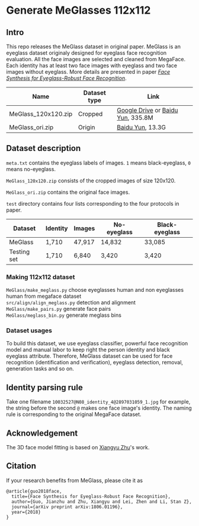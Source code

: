 # Generate MeGlasses 112x112


## Intro
This repo releases the MeGlass dataset in original paper.
MeGlass is an eyeglass dataset originaly designed for eyeglass face recognition evaluation. All the face images are selected 
and cleaned from MegaFace. Each identity has at least two face images with eyeglass and two face images without eyeglass.
More details are presented in paper [*Face Synthesis for Eyeglass-Robust Face Recognition*](https://arxiv.org/abs/1806.01196).

|Name|Dataset type|Link|
|-|-|-|
|MeGlass_120x120.zip|Cropped|[Google Drive](https://drive.google.com/file/d/1V0c8p6MOlSFY5R-Hu9LxYZYLXd8B8j9q/view?usp=sharing) or [Baidu Yun](https://pan.baidu.com/s/1QPGi22RaNWJrV1w5wNbSkg), 335.8M|
|MeGlass_ori.zip|Origin|[Baidu Yun](https://pan.baidu.com/s/17EBZz3LkQzyn44VL45udTg), 13.3G|

## Dataset description
`meta.txt` contains the eyeglass labels of images. `1` means black-eyeglass, `0` means no-eyeglass.

`MeGlass_120x120.zip` consists of the cropped images of size 120x120.

`MeGlass_ori.zip` contains the original face images. 

`test` directory contains four lists corresponding to the four protocols in paper.

|Dataset|Identity|Images|No-eyeglass|Black-eyeglass|
|-|-|-|-|-|
|MeGlass|1,710|47,917|14,832|33,085|
|Testing set|1,710|6,840|3,420|3,420|

### Making 112x112 dataset
`MeGlass/make_meglass.py` choose eyeglasses human and non eyeglasses human from 
megaface dataset  
`src/align/align_meglass.py` detection and alignment  
`MeGlass/make_pairs.py` generate face pairs  
`MeGlass/meglass_bin.py` generate meglass bins

### Dataset usages
To build this dataset, we use eyeglass classifier, powerful face recognition model and manual labor to keep right the person identity and black eyeglass attribute.
Therefore, MeGlass dataset can be used for face recognition (identification and verification), eyeglass detection, removal, generation tasks and so on.


## Identity parsing rule
Take one filename `10032527@N08_identity_4@2897031059_1.jpg` for example, the string before the second `@` makes one face image's identity.
The naming rule is corresponding to the original MegaFace dataset.

## Acknowledgement
The 3D face model fitting is based on [Xiangyu Zhu](http://www.cbsr.ia.ac.cn/users/xiangyuzhu/)'s work.

## Citation
If your research benefits from MeGlass, please cite it as 
```
@article{guo2018face,
  title={Face Synthesis for Eyeglass-Robust Face Recognition},
  author={Guo, Jianzhu and Zhu, Xiangyu and Lei, Zhen and Li, Stan Z},
  journal={arXiv preprint arXiv:1806.01196},
  year={2018}
}
```
